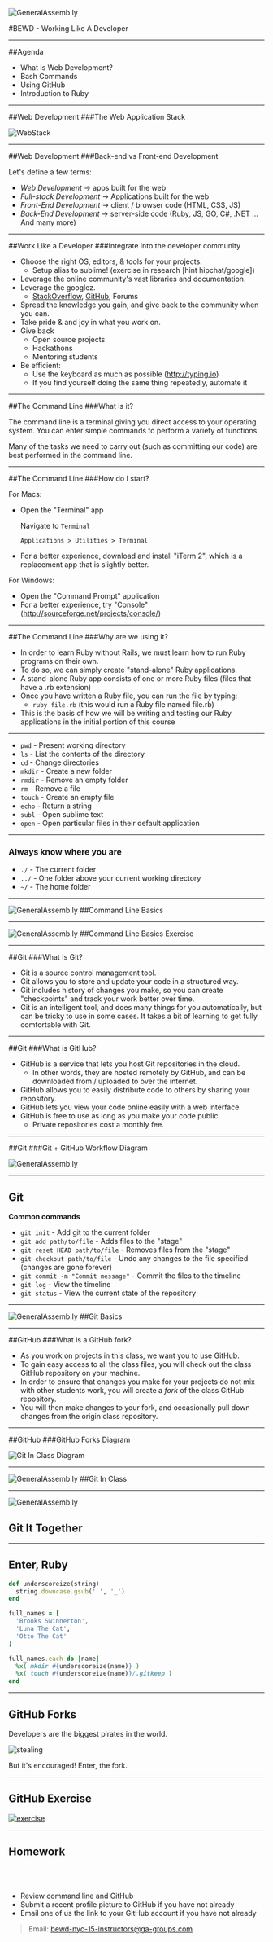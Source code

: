 ![GeneralAssemb.ly](https://github.com/generalassembly/ga-ruby-on-rails-for-devs/raw/master/images/ga.png "GeneralAssemb.ly")

#BEWD - Working Like A Developer

---


##Agenda

*	What is Web Development?
*	Bash Commands
*	Using GitHub
* Introduction to Ruby

---

##Web Development
###The Web Application Stack

![WebStack](assets/command_line/server-side.jpg)

---

##Web Development
###Back-end vs Front-end Development

Let's define a few terms:

* _Web Development_ -> apps built for the web
* _Full-stack Development_ -> Applications built for the web
* _Front-End Development_ -> client / browser code (HTML, CSS, JS)
* _Back-End Development_ -> server-side code (Ruby, JS, GO, C#, .NET ... And many more)

---

##Work Like a Developer
###Integrate into the developer community

* Choose the right OS, editors, & tools for your projects.
  - Setup alias to sublime! (exercise in research [hint hipchat/google])
* Leverage the online community's vast libraries and documentation.
* Leverage the googlez.
  - [StackOverflow](http://stackoverflow.com/), [GitHub](https://github.com/), Forums
* Spread the knowledge you gain, and give back to the community when you can.
* Take pride & and joy in what you work on.
* Give back
  - Open source projects
  - Hackathons
  - Mentoring students
* Be efficient:
  * Use the keyboard as much as possible  (http://typing.io)
  * If you find yourself doing the same thing repeatedly, automate it

---

##The Command Line
###What is it?

The command line is a terminal giving you direct access to your operating system. You can enter simple commands to perform a variety of functions.

Many of the tasks we need to carry out (such as committing our code) are best performed in the command line.

---

##The Command Line
###How do I start?

For Macs:

* Open the "Terminal" app

  Navigate to `Terminal`

  `Applications > Utilities > Terminal`

* For a better experience, download and install "iTerm 2", which is a replacement app that is slightly better.


For Windows:

* Open the "Command Prompt" application
* For a better experience, try "Console" (http://sourceforge.net/projects/console/)

---

##The Command Line
###Why are we using it?

* In order to learn Ruby without Rails, we must learn how to run Ruby programs on their own.
* To do so, we can simply create "stand-alone" Ruby applications.
* A stand-alone Ruby app consists of one or more Ruby files (files that have a .rb extension)
* Once you have written a Ruby file, you can run the file by typing:
	* ```ruby file.rb``` (this would run a Ruby file named file.rb)
* This is the basis of how we will be writing and testing our Ruby applications in the initial portion of this course

---

* `pwd` - Present working directory  
* `ls` - List the contents of the directory  
* `cd` - Change directories  
* `mkdir` - Create a new folder  
* `rmdir` - Remove an empty folder  
* `rm` - Remove a file  
* `touch` - Create an empty file  
* `echo` - Return a string  
* `subl` - Open sublime text  
* `open` - Open particular files in their default application  

<!-- * `say` - Knight Riderify your computer   -->

---

### Always know where you are

* `./` - The current folder  
* `../` - One folder above your current working directory  
* `~/` - The home folder  

---

![GeneralAssemb.ly](assets/ICL_icons/Code_along_icon_md.png)
##Command Line Basics

---


![GeneralAssemb.ly](assets/ICL_icons/Exercise_icon_md.png)
##Command Line Basics Exercise

---

##Git
###What Is Git?

* Git is a source control management tool.
* Git allows you to store and update your code in a structured way.
* Git includes history of changes you make, so you can create "checkpoints" and track your work better over time.
* Git is an intelligent tool, and does many things for you automatically, but can be tricky to use in some cases. It takes a bit of learning to get fully comfortable with Git.

---

##Git
###What is GitHub?

* GitHub is a service that lets you host Git repositories in the cloud.
	* In other words, they are hosted remotely by GitHub, and can be downloaded from / uploaded to over the internet.
* GitHub allows you to easily distribute code to others by sharing your repository.
* GitHub lets you view your code online easily with a web interface.
* GitHub is free to use as long as you make your code public.
	* Private repositories cost a monthly fee.

---


##Git
###Git + GitHub Workflow Diagram

![GeneralAssemb.ly](assets/GitHub/git_general_diagram.png)

---


## Git
__Common commands__

* `git init` - Add git to the current folder  
* `git add path/to/file` - Adds files to the "stage"  
* `git reset HEAD path/to/file` - Removes files from the "stage"  
* `git checkout path/to/file` - Undo any changes to the file specified (changes are gone forever)  
* `git commit -m "Commit message"` - Commit the files to the timeline  
* `git log` - View the timeline  
* `git status` - View the current state of the repository  

---

![GeneralAssemb.ly](assets/ICL_icons/Code_along_icon_md.png)
##Git Basics

---


##GitHub
###What is a GitHub fork?

* As you work on projects in this class, we want you to use GitHub.
* To gain easy access to all the class files, you will check out the class GitHub repository on your machine.
* In order to ensure that changes you make for your projects do not mix with other students work, you will create a *fork* of the class GitHub repository.
* You will then make changes to your fork, and occasionally pull down changes from the origin class repository.

---

##GitHub
###GitHub Forks Diagram

![ Git In Class Diagram](assets/GitHub/fork_Diagram.png)

---



![GeneralAssemb.ly](assets/ICL_icons/Code_along_icon_md.png)
##Git In Class

---


![GeneralAssemb.ly](assets/ICL_icons/Exercise_icon_md.png)
## Git It Together

---

## Enter, Ruby

```ruby
def underscoreize(string)
  string.downcase.gsub(' ', '_')
end

full_names = [
  'Brooks Swinnerton',
  'Luna The Cat',
  'Otto The Cat'
]

full_names.each do |name|
  %x( mkdir #{underscoreize(name)} )
  %x( touch #{underscoreize(name)}/.gitkeep )
end
```

---

## GitHub Forks

Developers are the biggest pirates in the world.

![stealing](http://media.giphy.com/media/3I0Fler5qUsU0/giphy.gif)

But it's encouraged! Enter, the fork.

---

## GitHub Exercise
[![exercise](https://www.dropbox.com/s/do5viuc8pas6orh/exercise.png?dl=1)](https://materials.generalassemb.ly/bewd/13/lessons/1#classwork)

---

## Homework
<br><br>

* Review command line and GitHub
* Submit a recent profile picture to GitHub if you have not already
* Email one of us the link to your GitHub account if you have not already

> Email: bewd-nyc-15-instructors@ga-groups.com

